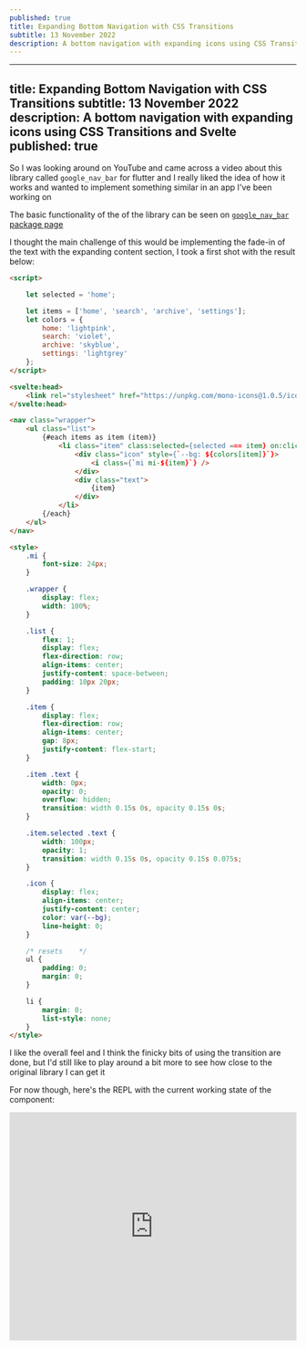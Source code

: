 ```yaml
---
published: true
title: Expanding Bottom Navigation with CSS Transitions
subtitle: 13 November 2022
description: A bottom navigation with expanding icons using CSS Transitions and Svelte
---
```


---
title: Expanding Bottom Navigation with CSS Transitions
subtitle: 13 November 2022
description: A bottom navigation with expanding icons using CSS Transitions and Svelte
published: true
---

So I was looking around on YouTube and came across a video about this library called `google_nav_bar` for flutter and I really liked the idea of how it works and wanted to implement something similar in an app I've been working on

The basic functionality of the of the library can be seen on [`google_nav_bar` package page](https://pub.dev/packages/google_nav_bar)

I thought the main challenge of this would be implementing the fade-in of the text with the expanding content section, I took a first shot with the result below:

```html
<script>

	let selected = 'home';

	let items = ['home', 'search', 'archive', 'settings'];
	let colors = {
		home: 'lightpink',
		search: 'violet',
		archive: 'skyblue',
		settings: 'lightgrey'
	};
</script>

<svelte:head>
	<link rel="stylesheet" href="https://unpkg.com/mono-icons@1.0.5/iconfont/icons.css" />
</svelte:head>

<nav class="wrapper">
	<ul class="list">
		{#each items as item (item)}
			<li class="item" class:selected={selected === item} on:click={() => (selected = item)}>
				<div class="icon" style={`--bg: ${colors[item]}`}>
					<i class={`mi mi-${item}`} />
				</div>
				<div class="text">
					{item}
				</div>
			</li>
		{/each}
	</ul>
</nav>

<style>
	.mi {
		font-size: 24px;
	}

	.wrapper {
		display: flex;
		width: 100%;
	}

	.list {
		flex: 1;
		display: flex;
		flex-direction: row;
		align-items: center;
		justify-content: space-between;
		padding: 10px 20px;
	}

	.item {
		display: flex;
		flex-direction: row;
		align-items: center;
		gap: 8px;
		justify-content: flex-start;
	}

	.item .text {
		width: 0px;
		opacity: 0;
		overflow: hidden;
		transition: width 0.15s 0s, opacity 0.15s 0s;
	}

	.item.selected .text {
		width: 100px;
		opacity: 1;
		transition: width 0.15s 0s, opacity 0.15s 0.075s;
	}

	.icon {
		display: flex;
		align-items: center;
		justify-content: center;
		color: var(--bg);
		line-height: 0;
	}

	/* resets	 */
	ul {
		padding: 0;
		margin: 0;
	}

	li {
		margin: 0;
		list-style: none;
	}
</style>
```

I like the overall feel and I think the finicky bits of using the transition are done, but I'd still like to play around a bit more to see how close to the original library I can get it

For now though, here's the REPL with the current working state of the component:

<iframe height="400px" width="100%" src="https://repl.it/@nabeelvalley/ExpandingBottomNavItems?lite=true" scrolling="no" frameborder="no" allowtransparency="true" allowfullscreen="true" sandbox="allow-forms allow-pointer-lock allow-popups allow-same-origin allow-scripts allow-modals"></iframe>
